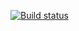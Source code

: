 [![Build status](https://ci.appveyor.com/api/projects/status/h4fc8hdawm7246l2?svg=true)](https://ci.appveyor.com/project/IVAN37853/card-ordering-with-faker)

